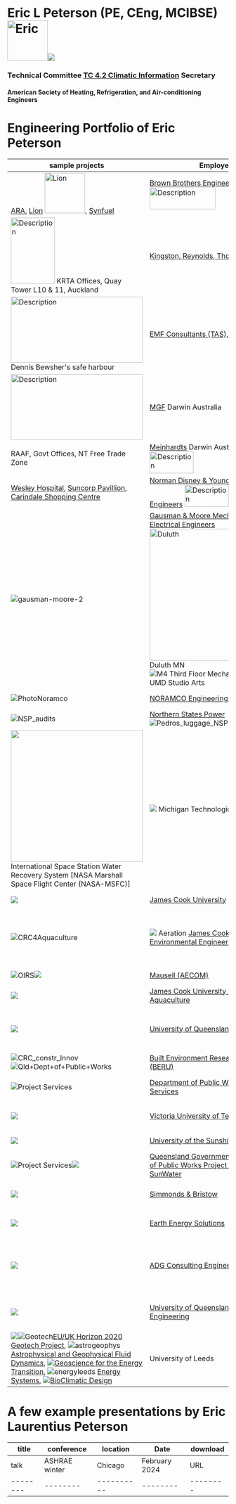 
# Eric L Peterson (PE, CEng, MCIBSE) <img width="92" alt="Eric" src="https://github.com/user-attachments/assets/5f89e734-5a71-46c1-a900-6892376699b2"><img src="https://upload.wikimedia.org/wikipedia/commons/thumb/9/94/ASHRAE.png/120px-ASHRAE.png">

### Technical Committee [TC 4.2 Climatic Information](https://tpc.ashrae.org/?cmtKey=e0e8f0ee-8bc5-4c10-ad8a-1bdef2db4131) Secretary 

#### American Society of Heating, Refrigeration, and Air-conditioning Engineers


# Engineering Portfolio of Eric Peterson

| sample projects | Employer | Start Date	| End Date | Position |
| -------- | -------- | ---------- | -------- | -------- |
| [ARA](BBE_ARA.md), [Lion](BBE_Lion.md) <img width="92" alt="Lion" src="https://cdn.myportfolio.com/d650ddcdd7e54bed00b059a36386e94a/45e10b0bbaa93520deb3d782_rw_1920.jpg?h=003e4f399fa60db043ccabdf106fdc47">, [Synfuel](BBE_Synfuel.md)| [Brown Brothers Engineers](BBE_.md) <img src="https://product.yellow.co.nz/content/5898884caea1435c14f330e748b33b268d9319919fc5c8f068e651106cef84c6/QVNTRVQjUWliTUNtMTdNT3ZJaTlNcW5jQWFX/Brown%20Brothers%20Engineers%20NZ%20Logo.png" alt=Description width="150" height="50"> | December 1982 | April 1984	| Sales Engineer | 
|	<img src="https://upload.wikimedia.org/wikipedia/commons/thumb/0/05/AMP_Tower_Auckland.jpg/220px-AMP_Tower_Auckland.jpg" alt=Description width="100" height="150"> KRTA Offices, Quay Tower L10 & 11, Auckland | [Kingston, Reynolds, Thom and Allardice](KRTA.md)	| April 1984	| February 1986	| Thermal Environmental Engineering | 
| <img src="https://content.api.news/v3/images/bin/037a80564d0e6acf7f608df5ad7184d8?width=1024" alt=Description width="300" height="150"> Dennis Bewsher's safe harbour | [EMF Consultants (TAS), P/L](EMF.md)	| April 1986	| May 1986 | Mechanical Engineer | 
|	<img src="https://upload.wikimedia.org/wikipedia/commons/7/7e/Aerial_view_of_Darwin_NT.jpg" alt=Description width="300" height="150"> | [MGF](MGF.md)	Darwin Australia | June 1986	| October 1986 | Mechanical Engineer | 
|	RAAF, Govt Offices, NT Free Trade Zone| [Meinhardts](Meinhardts.md)	Darwin Australia <img src="https://egans.com.au/wp-content/uploads/2016/06/meinhardt-logo-colour.jpg" alt=Description width="100" height="50"> | October 1986	| December 1986	| Mechanical Engineer  | 
|	[Wesley Hospital](Wesley.md), [Suncorp Pavillion](Suncorp.md), [Carindale Shopping Centre](Carindale.md)| [Norman Disney & Young Consulting Engineers](NDY.md)	<img src="https://cdn.prod.website-files.com/605038b679d21525d348dda5/605038b679d215352148e444_Norman%20Disney%20%26%20Young.jpg" alt=Description width="100" height="50"> | February 1987	| May 1989	| Project Engineer	| 
|	![gausman-moore-2](https://github.com/user-attachments/assets/c8dffc2f-ba0b-427f-968b-e2ae99e9362f) | [Gausman & Moore Mechanical and Electrical Engineers](GM.md)	<img width="300" alt="Duluth" src="https://upload.wikimedia.org/wikipedia/commons/2/2e/Duluth_Drone.jpg"> Duluth MN ![M4 Third Floor Mechanical snap](https://github.com/user-attachments/assets/34024a78-20bb-4fc8-9c6b-e0ea20c45363) UMD Studio Arts | September 1989	| November 1991	| Lead Mechanical Engineer	| 
|	![PhotoNoramco](https://github.com/user-attachments/assets/5da71e05-a017-4b1c-a561-f9d20de0df70)| [NORAMCO Engineering Corporation](Noramco.md)	| January 1992	| March 1993	| Mechanical Engineer	| 
|	![NSP_audits](https://github.com/user-attachments/assets/e0845559-ed30-445d-8d31-0e095f81f9ea)| [Northern States Power](NSP.md)	![Pedros_luggage_NSP](https://github.com/user-attachments/assets/22ef7193-5401-4e69-b60e-76ac2c333e69)| June 1993	| August 1993	| Energy Auditor | 
|	<img width="300" src="https://scx2.b-cdn.net/gfx/news/hires/2008/nasa_water_treatment_system.jpg"> International Space Station Water Recovery System [NASA Marshall Space Flight Center (NASA-MSFC)] | <img src="https://cdn.brandfetch.io/idEfwY5dSY/theme/dark/logo.svg?k=id64Mup7ac&t=1717599954265?t=1717599954265"> Michigan Technological University	| December 1993	| May 1994	| Environmental Engineering Laboratory Assistant | 
|	<img src="https://encrypted-tbn0.gstatic.com/images?q=tbn:ANd9GcSkSgD1iTUBCEu689Fq891IUzbWhDa-Z9GU2w&s">| [James Cook University](JCU1.md)	| July 1998	| November 1998	| Sessional Lecturer 	| 
| ![CRC4Aquaculture](https://github.com/user-attachments/assets/0df76dba-6529-4c60-861e-7d1f7f644bf3) |	<img src="https://www.globalseafood.org/wp-content/uploads/2000/10/Petersonfig3.jpg"> Aeration [James Cook University Environmental Engineering](JCU2.md)	| April 1999	| January 2002	| Kevin Stark Research Fellow in Civil and Environmental Engineering	| 
|	![OIRS](https://github.com/user-attachments/assets/9a707c9e-5446-4bb6-9a8b-b0d6a4c781f1)<img src="https://upload.wikimedia.org/wikipedia/commons/thumb/9/91/PortOfTownsville.png/640px-PortOfTownsville.png">| [Mausell (AECOM)](Maunsell.md)	| January 2002	| July 2002	| Water Engineer	| 
| <img src="https://scontent-man2-1.xx.fbcdn.net/v/t39.30808-1/302584441_609619960659176_3706026348039448656_n.jpg?stp=dst-jpg_s200x200&_nc_cat=106&ccb=1-7&_nc_sid=f4b9fd&_nc_ohc=K1y9fr8SuM4Q7kNvgESRWPW&_nc_ht=scontent-man2-1.xx&_nc_gid=AwHiPPmFghbajrY0Rh4PFLp&oh=00_AYBn8r-rfRtMcNraJLtqnkC6B4vpfC-gMfucmuBaOTdROQ&oe=670CABC7">| [James Cook University Tropical Aquaculture](JCU3.md)	| January 2002	| November 2002	| Sessional Lecturer	| 
|	<img src="https://upload.wikimedia.org/wikipedia/en/thumb/7/76/University_of_Queensland_%28crest%29.svg/640px-University_of_Queensland_%28crest%29.svg.png">| [University of Queensland](UQ1.md)	| November 2002	| November 2004	| Sessional Lecturer / Adjunct Research Fellow	| 
|	![CRC_constr_Innov](https://github.com/user-attachments/assets/011ba628-fbc8-4be0-b180-4f0cca954cdc)![Qld+Dept+of+Public+Works](https://github.com/user-attachments/assets/86f6d1d8-c91f-4ab0-92a5-6f9335486c91)| [Built Environment Research Unit (BERU)](BERU.md)	| November 2002	| November 2005	| Research Officer	| 
|	![Project Services](https://github.com/user-attachments/assets/512ce63d-872d-46a7-af2a-b7b72df3752f)| [Department of Public Works Project Services](DPW1.md)	| January 2006	| June 2006	| Senior Mechanical Engineer 	| 
|	<img src="https://encrypted-tbn0.gstatic.com/images?q=tbn:ANd9GcQmeXrvEi-yUnGSzaEUsYefM0A7VDZ6hWKoUw&s">| [Victoria University of Technology](VU.md)	| June 2006	| June 2010	| Lecturer of Architectural Engineering	| 
|	<img src="https://upload.wikimedia.org/wikipedia/en/thumb/c/c4/University_of_the_Sunshine_Coast_Logo.svg/375px-University_of_the_Sunshine_Coast_Logo.svg.png">| [University of the Sunshine Coast](USC.md)	| July 2010	| February 2011	| Senior Lecturer | 
|	![Project Services](https://github.com/user-attachments/assets/512ce63d-872d-46a7-af2a-b7b72df3752f)<img src="https://upload.wikimedia.org/wikipedia/en/c/ce/SunWater_logo.png">| [Queensland Government, Department of Public Works Project Services and SunWater](DPW2.md)| January 2011	| November 2012	| Senior Mechanical Engineer	| 
|	<img src="https://www.simmondsbristow.com.au/wp-content/uploads/2020/07/SimmonsandBristow_Logo-Long-01.png">| [Simmonds & Bristow](SB.md)	| February 2015	| June 2015	| Senior Mechanical Engineer  | 
|	<img src="https://ecoforest.com/wp-content/uploads/2022/05/Logo_ecoforest_.svg?x37723">| [Earth Energy Solutions](EES.md)	| July 2015	| December 2015	| Senior Mechanical Engineer	| 
|	<img src="https://www.adgce.com/wp-content/uploads/2021/03/adgce-logo.jpg.webp">| [ADG Consulting Engineers](ADG.md)	| January 2016	| July 2016	| Senior ESD and Mechanical Building Services Engineer	| 
|	<img src="https://encrypted-tbn0.gstatic.com/images?q=tbn:ANd9GcSodZDaKuazTCr1qLBVRcSUfeBSBS0zAG58HA&s">| [University of Queensland Advanced Engineering](UQ2.md)	| January 2013	| August 2016	| Research Engineer/ Sessional Lecturer 	| 
|	<img src="https://upload.wikimedia.org/wikipedia/en/thumb/b/b8/Leeds_University_logo.svg/375px-Leeds_University_logo.svg.png">![Geotech](https://github.com/user-attachments/assets/98594901-bbf4-4ee7-b939-6544c133cdb8)[EU/UK Horizon 2020 Geotech Project](GEOTECH.md), ![astrogeophys](https://github.com/user-attachments/assets/553a9d70-15fb-4b34-9914-09580eeac953)[Astrophysical and Geophysical Fluid Dynamics](PV.md), <img src="https://geosolutions.leeds.ac.uk/wp-content/uploads/sites/10/2020/10/Screenshot-2020-07-21-at-10.38.18-2-1.png">[Geoscience for the Energy Transition](Geoassets.md), ![energyleeds](https://github.com/user-attachments/assets/2fab5b02-dd8b-4668-9307-eaa643c8eebd) [Energy Systems](LES.md), <img src="https://sustainability.leeds.ac.uk/wp-content/uploads/sites/106/2020/09/RogerStevensCoolingPondLeedsLivingLabProject_1400x700-700x350.jpg">[BioClimatic Design](BC.md)| University of Leeds	| September 2016	| September 2024	| Visiting Researcher	| 

# A few example presentations by Eric Laurentius Peterson

| title | conference | location	| Date | download |
| -------- | -------- | ---------- | -------- | -------- |
| talk | ASHRAE winter | Chicago | February 2024 | URL |
| -------- | -------- | ---------- | -------- | -------- |
